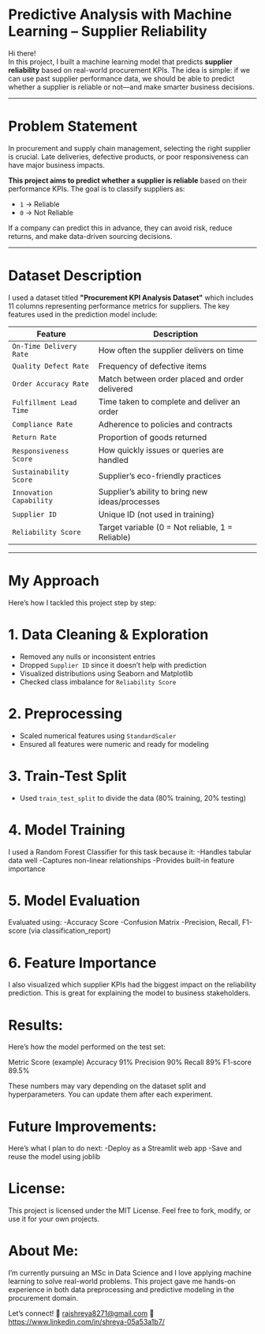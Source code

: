 # Predictive Analysis with Machine Learning – Supplier Reliability

Hi there!  
In this project, I built a machine learning model that predicts **supplier reliability** based on real-world procurement KPIs. The idea is simple: if we can use past supplier performance data, we should be able to predict whether a supplier is reliable or not—and make smarter business decisions.

---

# Problem Statement

In procurement and supply chain management, selecting the right supplier is crucial. Late deliveries, defective products, or poor responsiveness can have major business impacts.

**This project aims to predict whether a supplier is reliable** based on their performance KPIs. The goal is to classify suppliers as:

- `1` → Reliable  
- `0` → Not Reliable

If a company can predict this in advance, they can avoid risk, reduce returns, and make data-driven sourcing decisions.

---

#  Dataset Description

I used a dataset titled **"Procurement KPI Analysis Dataset"** which includes 11 columns representing performance metrics for suppliers. The key features used in the prediction model include:

| Feature                  |                          Description               |
|--------------------------|----------------------------------------------------|
| `On-Time Delivery Rate`  | How often the supplier delivers on time |
| `Quality Defect Rate`    | Frequency of defective items |
| `Order Accuracy Rate`    | Match between order placed and order delivered |
| `Fulfillment Lead Time`  | Time taken to complete and deliver an order |
| `Compliance Rate`        | Adherence to policies and contracts |
| `Return Rate`            | Proportion of goods returned |
| `Responsiveness Score`   | How quickly issues or queries are handled |
| `Sustainability Score`   | Supplier’s eco-friendly practices |
| `Innovation Capability`  | Supplier’s ability to bring new ideas/processes |
| `Supplier ID`            | Unique ID (not used in training) |
| `Reliability Score`      | Target variable (0 = Not reliable, 1 = Reliable)

---

#  My Approach

Here’s how I tackled this project step by step:

# 1. Data Cleaning & Exploration
- Removed any nulls or inconsistent entries
- Dropped `Supplier ID` since it doesn’t help with prediction
- Visualized distributions using Seaborn and Matplotlib
- Checked class imbalance for `Reliability Score`

# 2. Preprocessing
- Scaled numerical features using `StandardScaler`
- Ensured all features were numeric and ready for modeling

# 3. Train-Test Split
- Used `train_test_split` to divide the data (80% training, 20% testing)
  
# 4. Model Training
I used a Random Forest Classifier for this task because it:
-Handles tabular data well
-Captures non-linear relationships
-Provides built-in feature importance

# 5. Model Evaluation
Evaluated using:
-Accuracy Score
-Confusion Matrix
-Precision, Recall, F1-score (via classification_report)

# 6. Feature Importance
I also visualized which supplier KPIs had the biggest impact on the reliability prediction. This is great for explaining the model to business stakeholders.

# Results:
Here’s how the model performed on the test set:

Metric	        Score (example)
Accuracy	      91%
Precision	      90%
Recall	        89%
F1-score	      89.5%

These numbers may vary depending on the dataset split and hyperparameters. You can update them after each experiment.

# Future Improvements:
Here’s what I plan to do next:
-Deploy as a Streamlit web app
-Save and reuse the model using joblib

# License:
This project is licensed under the MIT License.
Feel free to fork, modify, or use it for your own projects.

# About Me:
I’m currently pursuing an MSc in Data Science and I love applying machine learning to solve real-world problems.
This project gave me hands-on experience in both data preprocessing and predictive modeling in the procurement domain.

Let’s connect!
📧 rajshreya8271@gmail.com
🔗 https://www.linkedin.com/in/shreya-05a53a1b7/
